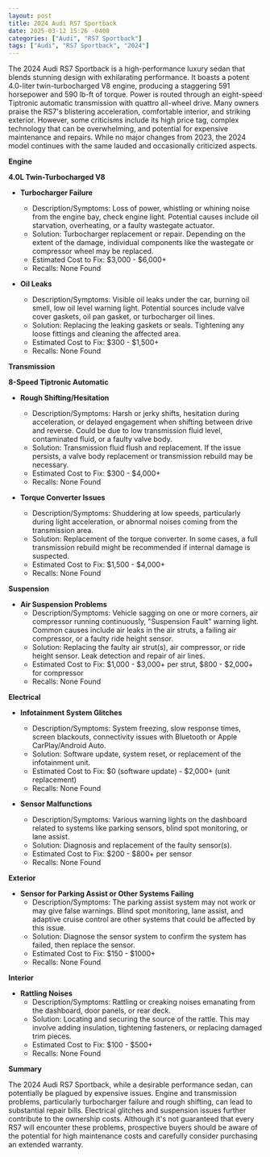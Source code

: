 ```yaml
---
layout: post
title: 2024 Audi RS7 Sportback
date: 2025-03-12 15:26 -0400
categories: ["Audi", "RS7 Sportback"]
tags: ["Audi", "RS7 Sportback", "2024"]
---
```

The 2024 Audi RS7 Sportback is a high-performance luxury sedan that blends stunning design with exhilarating performance. It boasts a potent 4.0-liter twin-turbocharged V8 engine, producing a staggering 591 horsepower and 590 lb-ft of torque. Power is routed through an eight-speed Tiptronic automatic transmission with quattro all-wheel drive. Many owners praise the RS7's blistering acceleration, comfortable interior, and striking exterior. However, some criticisms include its high price tag, complex technology that can be overwhelming, and potential for expensive maintenance and repairs. While no major changes from 2023, the 2024 model continues with the same lauded and occasionally criticized aspects.

**Engine**

**4.0L Twin-Turbocharged V8**

*   **Turbocharger Failure**
    *   Description/Symptoms: Loss of power, whistling or whining noise from the engine bay, check engine light. Potential causes include oil starvation, overheating, or a faulty wastegate actuator.
    *   Solution: Turbocharger replacement or repair. Depending on the extent of the damage, individual components like the wastegate or compressor wheel may be replaced.
    *   Estimated Cost to Fix: $3,000 - $6,000+
    * Recalls: None Found

*   **Oil Leaks**
    *   Description/Symptoms: Visible oil leaks under the car, burning oil smell, low oil level warning light. Potential sources include valve cover gaskets, oil pan gasket, or turbocharger oil lines.
    *   Solution: Replacing the leaking gaskets or seals. Tightening any loose fittings and cleaning the affected area.
    *   Estimated Cost to Fix: $300 - $1,500+
    * Recalls: None Found

**Transmission**

**8-Speed Tiptronic Automatic**

*   **Rough Shifting/Hesitation**
    *   Description/Symptoms: Harsh or jerky shifts, hesitation during acceleration, or delayed engagement when shifting between drive and reverse. Could be due to low transmission fluid level, contaminated fluid, or a faulty valve body.
    *   Solution: Transmission fluid flush and replacement. If the issue persists, a valve body replacement or transmission rebuild may be necessary.
    *   Estimated Cost to Fix: $300 - $4,000+
    * Recalls: None Found

*   **Torque Converter Issues**
    *   Description/Symptoms: Shuddering at low speeds, particularly during light acceleration, or abnormal noises coming from the transmission area.
    *   Solution: Replacement of the torque converter. In some cases, a full transmission rebuild might be recommended if internal damage is suspected.
    *   Estimated Cost to Fix: $1,500 - $4,000+
    * Recalls: None Found

**Suspension**

*   **Air Suspension Problems**
    *   Description/Symptoms: Vehicle sagging on one or more corners, air compressor running continuously, "Suspension Fault" warning light. Common causes include air leaks in the air struts, a failing air compressor, or a faulty ride height sensor.
    *   Solution: Replacing the faulty air strut(s), air compressor, or ride height sensor. Leak detection and repair of air lines.
    *   Estimated Cost to Fix: $1,000 - $3,000+ per strut, $800 - $2,000+ for compressor
    * Recalls: None Found

**Electrical**

*   **Infotainment System Glitches**
    *   Description/Symptoms: System freezing, slow response times, screen blackouts, connectivity issues with Bluetooth or Apple CarPlay/Android Auto.
    *   Solution: Software update, system reset, or replacement of the infotainment unit.
    *   Estimated Cost to Fix: $0 (software update) - $2,000+ (unit replacement)
    * Recalls: None Found

*   **Sensor Malfunctions**
    *   Description/Symptoms: Various warning lights on the dashboard related to systems like parking sensors, blind spot monitoring, or lane assist.
    *   Solution: Diagnosis and replacement of the faulty sensor(s).
    *   Estimated Cost to Fix: $200 - $800+ per sensor
    * Recalls: None Found

**Exterior**

*   **Sensor for Parking Assist or Other Systems Failing**
    *   Description/Symptoms: The parking assist system may not work or may give false warnings. Blind spot monitoring, lane assist, and adaptive cruise control are other systems that could be affected by this issue.
    *   Solution: Diagnose the sensor system to confirm the system has failed, then replace the sensor.
    *   Estimated Cost to Fix: $150 - $1000+
    * Recalls: None Found

**Interior**

*   **Rattling Noises**
    *   Description/Symptoms: Rattling or creaking noises emanating from the dashboard, door panels, or rear deck.
    *   Solution: Locating and securing the source of the rattle. This may involve adding insulation, tightening fasteners, or replacing damaged trim pieces.
    *   Estimated Cost to Fix: $100 - $500+
    * Recalls: None Found

**Summary**

The 2024 Audi RS7 Sportback, while a desirable performance sedan, can potentially be plagued by expensive issues. Engine and transmission problems, particularly turbocharger failure and rough shifting, can lead to substantial repair bills. Electrical glitches and suspension issues further contribute to the ownership costs. Although it's not guaranteed that every RS7 will encounter these problems, prospective buyers should be aware of the potential for high maintenance costs and carefully consider purchasing an extended warranty.

